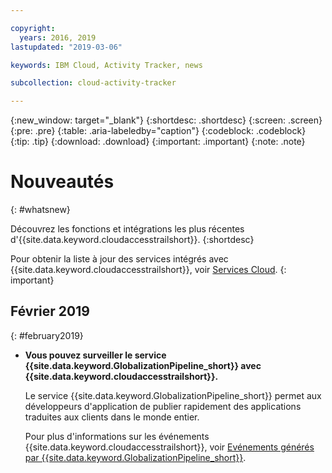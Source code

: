 ```yaml
---

copyright:
  years: 2016, 2019
lastupdated: "2019-03-06"

keywords: IBM Cloud, Activity Tracker, news

subcollection: cloud-activity-tracker

---
```


{:new_window: target="_blank"}
{:shortdesc: .shortdesc}
{:screen: .screen}
{:pre: .pre}
{:table: .aria-labeledby="caption"}
{:codeblock: .codeblock}
{:tip: .tip}
{:download: .download}
{:important: .important}
{:note: .note}

# Nouveautés
{: #whatsnew}

Découvrez les fonctions et intégrations les plus récentes d'{{site.data.keyword.cloudaccesstrailshort}}.
{:shortdesc}

Pour obtenir la liste à jour des services intégrés avec {{site.data.keyword.cloudaccesstrailshort}}, voir [Services Cloud](/docs/services/cloud-activity-tracker/reference?topic=cloud-activity-tracker-cloud_services#cloud_services).
{: important}


## Février 2019
{: #february2019}

* **Vous pouvez surveiller le service {{site.data.keyword.GlobalizationPipeline_short}} avec {{site.data.keyword.cloudaccesstrailshort}}.**

    Le service {{site.data.keyword.GlobalizationPipeline_short}} permet aux développeurs d'application de publier rapidement des applications traduites aux clients dans le monde entier.

    Pour plus d'informations sur les événements {{site.data.keyword.cloudaccesstrailshort}}, voir [Evénements générés par {{site.data.keyword.GlobalizationPipeline_short}}](/docs/services/GlobalizationPipeline?topic=GlobalizationPipeline-gpat_events#gpat_events).








